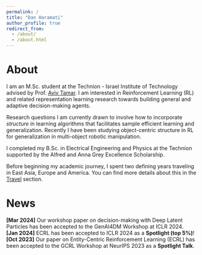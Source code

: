 ```yaml
---
permalink: /
title: "Dan Haramati"
author_profile: true
redirect_from: 
  - /about/
  - /about.html
---
```


About
======
I am an M.Sc. student at the Technion - Israel Institute of Technology advised by Prof. [Aviv Tamar](https://avivt.github.io/avivt/).
I am interested in Reinforcement Learning (RL) and related representation learning research towards building general and adaptive decision-making agents.

Research questions I am currently drawn to involve how to incorporate *structure* in learning algorithms that facilitates sample efficient learning and generalization.
Recently I have been studying object-centric structure in RL for generalization in multi-object robotic manipulation.

I completed my B.Sc. in Electrical Engineering and Physics at the Technion supported by the Alfred and Anna Grey Excellence Scholarship.

Before beginning my academic journey, I spent two defining years traveling in East Asia, Europe and America. You can find more details about this in the [Travel](https://danhrmti.github.io//travel/) section.

News
======
**[Mar 2024]** Our workshop paper on decision-making with Deep Latent Particles has been accepted to the GenAI4DM Workshop at ICLR 2024.\
**[Jan 2024]** ECRL has been accepted to ICLR 2024 as a **Spotlight (top 5%)**!\
**[Oct 2023]** Our paper on Entity-Centric Reinforcement Learning (ECRL) has been accepted to the GCRL Workshop at NeurIPS 2023 as a **Spotlight Talk**.